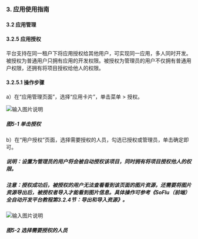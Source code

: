 ### 3. 应用使用指南

#### 3.2 应用管理

#### 3.2.5 应用授权

平台支持在同一租户下将应用授权给其他用户，可实现同一应用，多人同时开发。被授权为普通用户只拥有应用的开发权限。被授权为管理员的用户不仅拥有普通用户权限，还拥有将项目授权给他人的权限。

#### 3.2.5.1 操作步骤

a）在“应用管理页面”，选择“应用卡片”，单击菜单 > 授权。

![输入图片说明](../../../../images/%20SoFlu%EF%BC%88%E5%89%8D%E7%AB%AF%EF%BC%89%E5%85%A8%E8%87%AA%E5%8A%A8%E5%BC%80%E5%8F%91%E5%B9%B3%E5%8F%B0%E6%95%99%E7%A8%8B/1.%20%E6%9C%80%E6%96%B0%E7%89%88%E6%9C%AC%20-%20%E6%9B%B4%E6%96%B0%E6%97%A5%E6%9C%9F%20-%202023.01.10/3.%20%E5%BA%94%E7%94%A8%E4%BD%BF%E7%94%A8%E6%8C%87%E5%8D%97/2.%20%E5%BA%94%E7%94%A8%E7%AE%A1%E7%90%86/5-1.png)

##### 图5-1 单击授权

b）在“用户授权”页面，选择需要授权的人员，勾选已授权或管理员，单击确定即可。

##### 说明：设置为管理员的用户将会被自动授权该项目，同时拥有将项目授权他人的权限。

##### 注意：授权成功后，被授权的用户无法查看看到该页面的图片资源，还需要将图片资源导出后，被授权者导入才能看到图片信息。具体操作可参考《SoFlu（前端）全自动开发平台教程第3.2.4节：导出和导入资源》。

![输入图片说明](../../../../images/%20SoFlu%EF%BC%88%E5%89%8D%E7%AB%AF%EF%BC%89%E5%85%A8%E8%87%AA%E5%8A%A8%E5%BC%80%E5%8F%91%E5%B9%B3%E5%8F%B0%E6%95%99%E7%A8%8B/1.%20%E6%9C%80%E6%96%B0%E7%89%88%E6%9C%AC%20-%20%E6%9B%B4%E6%96%B0%E6%97%A5%E6%9C%9F%20-%202023.01.10/3.%20%E5%BA%94%E7%94%A8%E4%BD%BF%E7%94%A8%E6%8C%87%E5%8D%97/2.%20%E5%BA%94%E7%94%A8%E7%AE%A1%E7%90%86/5-2.png)

##### 图5-2 选择需要授权的人员
